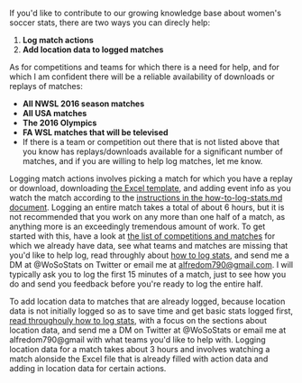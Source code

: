 If you'd like to contribute to our growing knowledge base about women's soccer stats, there are two ways you can direcly help:

1. **Log match actions**
2. **Add location data to logged matches**

As for competitions and teams for which there is a need for help, and for which I am confident there will be a reliable availability of downloads or replays of matches:
* **All NWSL 2016 season matches**
* **All USA matches**
* **The 2016 Olympics**
* **FA WSL matches that will be televised**
* If there is a team or competition out there that is not listed above that you know has replays/downloads available for a significant number of matches, and if you are willing to help log matches, let me know.

Logging match actions involves picking a match for which you have a replay or download, downloading [the Excel template](https://github.com/amj2012/wosostats/blob/master/resources/match-stats-template.xlsx), and adding event info as you watch the match according to the [instructions in the how-to-log-stats.md document](https://github.com/amj2012/wosostats/blob/master/resources/how-to-log-stats.md). Logging an entire match takes a total of about 6 hours, but it is not recommended that you work on any more than one half of a match, as anything more is an exceedingly tremendous amount of work. To get started with this, have a look at [the list of competitions and matches](https://github.com/amj2012/wosostats/tree/master/source/csv) for which we already have data, see what teams and matches are missing that you'd like to help log, read throughly about [how to log stats](https://github.com/amj2012/wosostats/blob/master/resources/how-to-log-stats.md), and send me a DM at @WoSoStats on Twitter or email me at alfredom790@gmail.com. I will typically ask you to log the first 15 minutes of a match, just to see how you do and send you feedback before you're ready to log the entire half.

To add location data to matches that are already logged, because location data is not initially logged so as to save time and get basic stats logged first, [read throughouly how to log stats](https://github.com/amj2012/wosostats/blob/master/resources/how-to-log-stats.md), with a focus on the sections about location data, and send me a DM on Twitter at @WoSoStats or email me at alfredom790@gmail with what teams you'd like to help with. Logging location data for a match takes about 3 hours and involves watching a match alonside the Excel file that is already filled with action data and adding in location data for certain actions.
